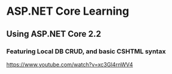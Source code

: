 ﻿# ASP.NET Core Learning
## Using ASP.NET Core 2.2
### Featuring Local DB CRUD, and basic CSHTML syntax
https://www.youtube.com/watch?v=xc3Gl4rnWV4
